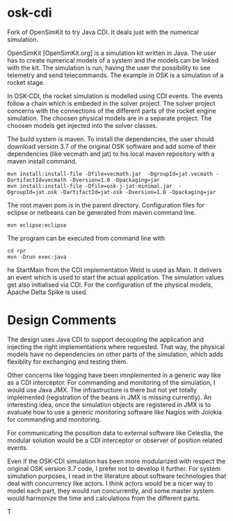 osk-cdi
=======

Fork of OpenSimKit to try Java CDI. It deals just with the numerical simulation.

OpenSimKit [OpenSimKit.org] is a simulation kit written in Java. The user has to create numerical models of a system and the models can be linked with the kit. The simulation is run, having the user the possibility to see telemetry and send telecommands. The example in OSK is a simulation of a rocket stage. 

In OSK-CDI, the rocket simulation is modelled using CDI events. The events follow a chain which is embeded in the solver project. The solver project concerns with the connections of the different parts of the rocket engine simulation. The choosen physical models are in a separate project. The choosen models get injected into the solver classes. 
 
The build system is maven. To install the dependencies, the user should download version 3.7 of the original OSK software and add some of their dependencies (like vecmath and jat) to his local maven repository with a maven install command.

	mvn install:install-file -Dfile=vecmath.jar  -DgroupId=jat.vecmath -DartifactId=vecmath -Dversion=1.0 -Dpackaging=jar
	mvn install:install-file -Dfile=osk-j-jat-minimal.jar  -DgroupId=jat.osk -DartifactId=jat-osk -Dversion=1.0 -Dpackaging=jar 

The root maven pom is in the parent directory. Configuration files for eclipse or netbeans can be generated from maven command line.

	mvn eclipse:eclipse

The program can be executed from command line with 

	cd rpr
	mvn -Drun exec:java

he StartMain from the CDI implementation Weld is used as Main. It delivers an event which is used to start the actual application.
The simulation values get also initialised via CDI. For the configuration of the physical models, Apache Delta Spike is used. 

Design Comments
===============
The design uses Java CDI to support decoupling the application and injecting the right implementations where requested. That way, the physical models have no dependencies on other parts of the simulation, which adds flexiblity for exchanging and testing them. 

Other concerns like logging have been imnplemented in a generic way like as a CDI interceptor. For commanding and monitoring of the simulation, I would use Java JMX. The infrastructure is there but not yet totally implemented (registration of the beans in JMX is missing currently). An interesting idea, once the simulation objects are registered in JMX is to evaluate how to use a generic monitoring software like Nagios with Jolokia for commanding and monitoring. 

For communicating the possition data to external software like Celestia, the modular solution would be a CDI interceptor or observer of position related events.
 
Even if the OSK-CDI simulation has been more modularized with respect the original OSK version 3.7 code, I prefer not to develop it further. For system simulation purposes, I read in the literature about software technologies that deal with concurrency like actors. I think actors would be a nicer way to model each part, they would run concurrently, and some master system would harmonize the time and calculations from the different parts.
 

T
